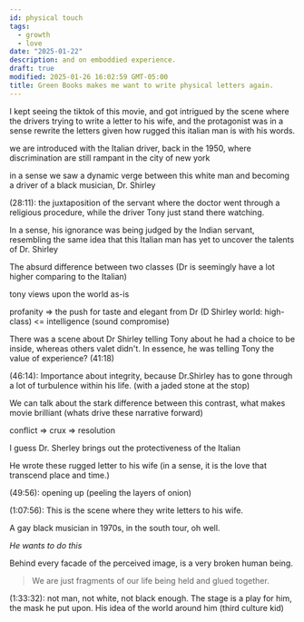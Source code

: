 ```yaml
---
id: physical touch
tags:
  - growth
  - love
date: "2025-01-22"
description: and on emboddied experience.
draft: true
modified: 2025-01-26 16:02:59 GMT-05:00
title: Green Books makes me want to write physical letters again.
---
```


I kept seeing the tiktok of this movie, and got intrigued by the scene where the drivers trying to write a letter to his wife, and the protagonist was in a sense rewrite the letters given how rugged this italian man is with his words.

we are introduced with the Italian driver, back in the 1950, where discrimination are still rampant in the city of new york

in a sense we saw a dynamic verge between this white man and becoming a driver of a black musician, Dr. Shirley

(28:11): the juxtaposition of the servant where the doctor went through a religious procedure, while the driver Tony just stand there watching.

In a sense, his ignorance was being judged by the Indian servant, resembling the same idea that this Italian man has yet to uncover the talents of Dr. Shirley

The absurd difference between two classes (Dr is seemingly have a lot higher comparing to the Italian)

tony views upon the world as-is

profanity => the push for taste and elegant from Dr (D Shirley world: high-class) <= intelligence (sound compromise)

There was a scene about Dr Shirley telling Tony about he had a choice to be inside, whereas others valet didn't. In essence, he was telling Tony the value of experience? (41:18)

(46:14): Importance about integrity, because Dr.Shirley has to gone through a lot of turbulence within his life. (with a jaded stone at the stop)

We can talk about the stark difference between this contrast, what makes movie brilliant (whats drive these narrative forward)

conflict => crux => resolution

I guess Dr. Sherley brings out the protectiveness of the Italian

He wrote these rugged letter to his wife (in a sense, it is the love that transcend place and time.)

(49:56): opening up (peeling the layers of onion)

(1:07:56): This is the scene where they write letters to his wife.

A gay black musician in 1970s, in the south tour, oh well.

_He wants to do this_

Behind every facade of the perceived image, is a very broken human being.

> We are just fragments of our life being held and glued together.

(1:33:32): not man, not white, not black enough. The stage is a play for him, the mask he put upon. His idea of the world around him (third culture kid)
